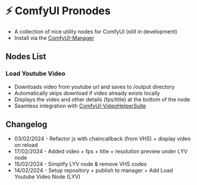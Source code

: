 # ⚡ ComfyUI Pronodes

- A collection of nice utility nodes for ComfyUI (still in development)
- Install via the [ComfyUI-Manager](https://github.com/ltdrdata/ComfyUI-Manager)

## Nodes List

### Load Youtube Video

- Downloads video from youtube url and saves to /output directory
- Automatically skips download if video already exists locally
- Displays the video and other details (fps/title) at the bottom of the node
- Seamless integration with [ComfyUI-VideoHelperSuite](https://github.com/Kosinkadink/ComfyUI-VideoHelperSuite)

## Changelog

- 03/02/2024 - Refactor js with chaincallback (from VHS) + display video on reload
- 17/02/2024 - Added video + fps + title + resolution preview under LYV node
- 15/02/2024 - Simplify LYV node & remove VHS codes
- 14/02/2024 - Setup repository + publish to manager + Add Load Youtube Video Node (LYV)
